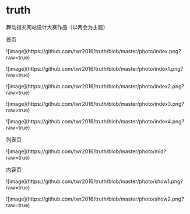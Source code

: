 # truth
舞动指尖网站设计大赛作品（以两会为主题）
<p>首页</p>
<p>![image](https://github.com/twr2016/truth/blob/master/photo/index.png?raw=true)</p>
<p>![image](https://github.com/twr2016/truth/blob/master/photo/index1.png?raw=true)</p>
<p>![image](https://github.com/twr2016/truth/blob/master/photo/index2.png?raw=true)</p>
<p>![image](https://github.com/twr2016/truth/blob/master/photo/index3.png?raw=true)</p>
<p>![image](https://github.com/twr2016/truth/blob/master/photo/index4.png?raw=true)</p>
<p>列表页</p>
<p>![image](https://github.com/twr2016/truth/blob/master/photo/mid?raw=true)</p>
<p>内容页</p>
<p>![image](https://github.com/twr2016/truth/blob/master/photo/show1.png?raw=true)</p>
<p>![image](https://github.com/twr2016/truth/blob/master/photo/show2.png?raw=true)</p>
